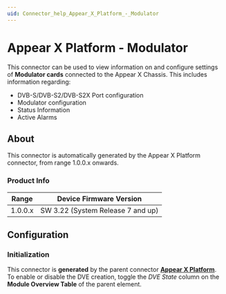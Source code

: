 ```yaml
---
uid: Connector_help_Appear_X_Platform_-_Modulator
---
```


# Appear X Platform - Modulator

This connector can be used to view information on and configure settings of **Modulator cards** connected to the Appear X Chassis. This includes information regarding:
- DVB-S/DVB-S2/DVB-S2X Port configuration
- Modulator configuration
- Status Information
- Active Alarms

## About

This connector is automatically generated by the Appear X Platform connector, from range 1.0.0.x onwards.

### Product Info

| Range              | Device Firmware Version           |
|--------------------|-----------------------------------|
| 1.0.0.x            | SW 3.22 (System Release 7 and up) |

## Configuration

### Initialization

This connector is **generated** by the parent connector **[Appear X Platform](xref:Connector_help_Appear_X_Platform)**.  
To enable or disable the DVE creation, toggle the *DVE State* column on the **Module Overview Table** of the parent element.
